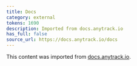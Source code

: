 ```yaml
---
title: Docs
category: external
tokens: 1690
description: Imported from docs.anytrack.io
has_full: false
source_url: https://docs.anytrack.io/docs
---
```


This content was imported from [docs.anytrack.io](https://docs.anytrack.io/docs).
